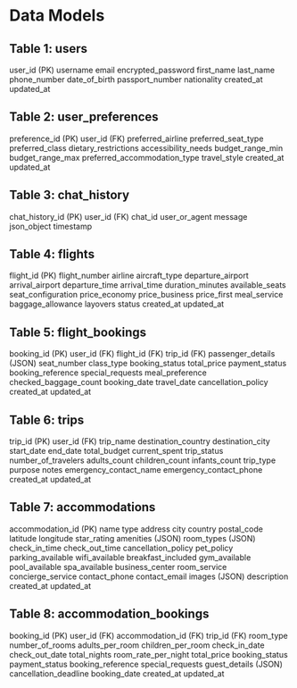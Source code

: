 # Data Models

## Table 1: users
user_id (PK)
username
email
encrypted_password
first_name
last_name
phone_number
date_of_birth
passport_number
nationality
created_at
updated_at

## Table 2: user_preferences
preference_id (PK)
user_id (FK)
preferred_airline
preferred_seat_type
preferred_class
dietary_restrictions
accessibility_needs
budget_range_min
budget_range_max
preferred_accommodation_type
travel_style
created_at
updated_at

## Table 3: chat_history
chat_history_id (PK)
user_id (FK)
chat_id
user_or_agent
message
json_object
timestamp

## Table 4: flights
flight_id (PK)
flight_number
airline
aircraft_type
departure_airport
arrival_airport
departure_time
arrival_time
duration_minutes
available_seats
seat_configuration
price_economy
price_business
price_first
meal_service
baggage_allowance
layovers
status
created_at
updated_at

## Table 5: flight_bookings
booking_id (PK)
user_id (FK)
flight_id (FK)
trip_id (FK)
passenger_details (JSON)
seat_number
class_type
booking_status
total_price
payment_status
booking_reference
special_requests
meal_preference
checked_baggage_count
booking_date
travel_date
cancellation_policy
created_at
updated_at

## Table 6: trips
trip_id (PK)
user_id (FK)
trip_name
destination_country
destination_city
start_date
end_date
total_budget
current_spent
trip_status
number_of_travelers
adults_count
children_count
infants_count
trip_type
purpose
notes
emergency_contact_name
emergency_contact_phone
created_at
updated_at

## Table 7: accommodations
accommodation_id (PK)
name
type
address
city
country
postal_code
latitude
longitude
star_rating
amenities (JSON)
room_types (JSON)
check_in_time
check_out_time
cancellation_policy
pet_policy
parking_available
wifi_available
breakfast_included
gym_available
pool_available
spa_available
business_center
room_service
concierge_service
contact_phone
contact_email
images (JSON)
description
created_at
updated_at

## Table 8: accommodation_bookings
booking_id (PK)
user_id (FK)
accommodation_id (FK)
trip_id (FK)
room_type
number_of_rooms
adults_per_room
children_per_room
check_in_date
check_out_date
total_nights
room_rate_per_night
total_price
booking_status
payment_status
booking_reference
special_requests
guest_details (JSON)
cancellation_deadline
booking_date
created_at
updated_at